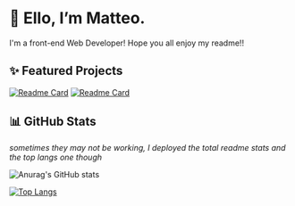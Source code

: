 # 👋  Ello, I’m Matteo.

I'm a front-end Web Developer! Hope you all enjoy my readme!!

## ✨ Featured Projects

[![Readme Card](https://github-readme-stats-alpha-blue-66.vercel.app/api/pin/?username=rainnfx&theme=nightowl&repo=rainnfx.me)](https://github.com/rainnfx/rainnfx.me)
[![Readme Card](https://github-readme-stats-alpha-blue-66.vercel.app/api/pin/?username=rainnfx&theme=nightowl&repo=PLP-Site)](https://github.com/rainnfx/plp-site)

## 📊 GitHub Stats

*sometimes they may not be working, I deployed the total readme stats and the top langs one though*

![Anurag's GitHub stats](https://github-readme-stats-alpha-blue-66.vercel.app/api?username=rainnfx&show_icons=true&theme=nightowl)

[![Top Langs](https://github-readme-stats-alpha-blue-66.vercel.app/api/top-langs/?username=rainnfx&theme=nightowl&layout=compact)](https://github.com/rainnfx/github-readme-stats)

<!---
rainnfx/rainnfx is a ✨ special ✨ repository because its `README.md` (this file) appears on your GitHub profile.
You can click the Preview link to take a look at your changes.
--->
